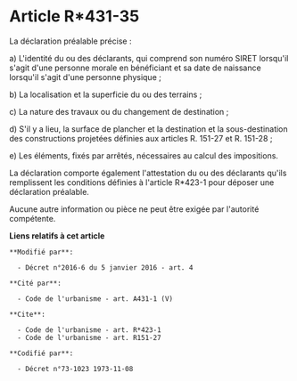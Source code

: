 # Article R*431-35

La déclaration préalable précise : 

a) L'identité du ou des déclarants, qui comprend son numéro SIRET lorsqu'il s'agit d'une personne morale en bénéficiant et sa
date de naissance lorsqu'il s'agit d'une personne physique ; 

b) La localisation et la superficie du ou des terrains ; 

c) La nature des travaux ou du changement de destination ; 

d) S'il y a lieu, la surface de plancher et la destination et la sous-destination des constructions projetées définies aux
articles R. 151-27 et R. 151-28 ; 

e) Les éléments, fixés par arrêtés, nécessaires au calcul des impositions. 

La déclaration comporte également l'attestation du ou des déclarants qu'ils remplissent les conditions définies à l'article
R*423-1 pour déposer une déclaration préalable. 

Aucune autre information ou pièce ne peut être exigée par l'autorité compétente.

**Liens relatifs à cet article**

	**Modifié par**:

	  - Décret n°2016-6 du 5 janvier 2016 - art. 4

	**Cité par**:

	  - Code de l'urbanisme - art. A431-1 (V)

	**Cite**:

	  - Code de l'urbanisme - art. R*423-1
	  - Code de l'urbanisme - art. R151-27

	**Codifié par**:

	  - Décret n°73-1023 1973-11-08
